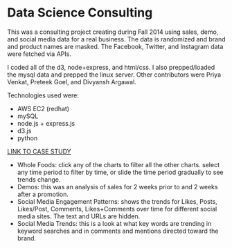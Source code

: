 # Data Science Consulting

This was a consulting project creating during Fall 2014 using sales, demo, and social media data for a real business. The data is randomized and brand and product names are masked. The Facebook, Twitter, and Instagram data were fetched via APIs. 

I coded all of the d3, node+express, and html/css. I also prepped/loaded the mysql data and prepped the linux server. Other contributors were Priya Venkat, Preteek Goel, and Divyansh Argawal.

Technologies used were:
* AWS EC2 (redhat)
* mySQL
* node.js + express.js
* d3.js
* python

[LINK TO CASE STUDY](http://54.173.153.248:8888/casestudy/index.html)
 * Whole Foods: click any of the charts to filter all the other charts. select any time period to filter by time, or slide the time period gradually to see trends change. 
 * Demos: this was an analysis of sales for 2 weeks prior to and 2 weeks after a promotion.
 * Social Media Engagement Patterns: shows the trends for Likes, Posts, Likes/Post, Comments, Likes+Comments over time for different social media sites. The text and URLs are hidden.
 * Social Media Trends: this is a look at what key words are trending in keyword searches and in comments and mentions directed toward the brand.
